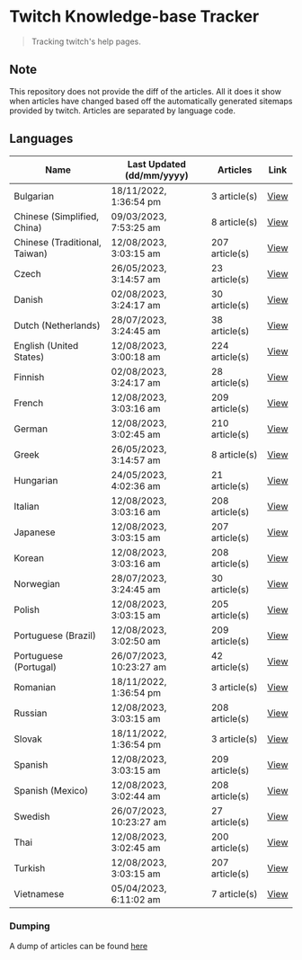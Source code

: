 # Twitch Knowledge-base Tracker
> Tracking twitch's help pages. 

## Note
This repository does not provide the diff of the articles. All it does it show when articles have changed based
off the automatically generated sitemaps provided by twitch. Articles are separated by language code.

## Languages

| Name                          | Last Updated (dd/mm/yyyy) | Articles       | Link                   |
|-------------------------------|---------------------------|----------------|------------------------|
| Bulgarian                     | 18/11/2022, 1:36:54 pm    | 3 article(s)   | [View](docs/bg.md)     |
| Chinese (Simplified, China)   | 09/03/2023, 7:53:25 am    | 8 article(s)   | [View](docs/zh_CN.md)  |
| Chinese (Traditional, Taiwan) | 12/08/2023, 3:03:15 am    | 207 article(s) | [View](docs/zh_TW.md)  |
| Czech                         | 26/05/2023, 3:14:57 am    | 23 article(s)  | [View](docs/cs.md)     |
| Danish                        | 02/08/2023, 3:24:17 am    | 30 article(s)  | [View](docs/da.md)     |
| Dutch (Netherlands)           | 28/07/2023, 3:24:45 am    | 38 article(s)  | [View](docs/nl_NL.md)  |
| English (United States)       | 12/08/2023, 3:00:18 am    | 224 article(s) | [View](docs/en_US.md)  |
| Finnish                       | 02/08/2023, 3:24:17 am    | 28 article(s)  | [View](docs/fi.md)     |
| French                        | 12/08/2023, 3:03:16 am    | 209 article(s) | [View](docs/fr.md)     |
| German                        | 12/08/2023, 3:02:45 am    | 210 article(s) | [View](docs/de.md)     |
| Greek                         | 26/05/2023, 3:14:57 am    | 8 article(s)   | [View](docs/el.md)     |
| Hungarian                     | 24/05/2023, 4:02:36 am    | 21 article(s)  | [View](docs/hu.md)     |
| Italian                       | 12/08/2023, 3:03:16 am    | 208 article(s) | [View](docs/it.md)     |
| Japanese                      | 12/08/2023, 3:03:15 am    | 207 article(s) | [View](docs/ja.md)     |
| Korean                        | 12/08/2023, 3:03:16 am    | 208 article(s) | [View](docs/ko.md)     |
| Norwegian                     | 28/07/2023, 3:24:45 am    | 30 article(s)  | [View](docs/no.md)     |
| Polish                        | 12/08/2023, 3:03:15 am    | 205 article(s) | [View](docs/pl.md)     |
| Portuguese (Brazil)           | 12/08/2023, 3:02:50 am    | 209 article(s) | [View](docs/pt_BR.md)  |
| Portuguese (Portugal)         | 26/07/2023, 10:23:27 am   | 42 article(s)  | [View](docs/pt_PT.md)  |
| Romanian                      | 18/11/2022, 1:36:54 pm    | 3 article(s)   | [View](docs/ro.md)     |
| Russian                       | 12/08/2023, 3:03:15 am    | 208 article(s) | [View](docs/ru.md)     |
| Slovak                        | 18/11/2022, 1:36:54 pm    | 3 article(s)   | [View](docs/sk.md)     |
| Spanish                       | 12/08/2023, 3:03:15 am    | 209 article(s) | [View](docs/es.md)     |
| Spanish (Mexico)              | 12/08/2023, 3:02:44 am    | 208 article(s) | [View](docs/es_MX.md)  |
| Swedish                       | 26/07/2023, 10:23:27 am   | 27 article(s)  | [View](docs/sv.md)     |
| Thai                          | 12/08/2023, 3:02:45 am    | 200 article(s) | [View](docs/th.md)     |
| Turkish                       | 12/08/2023, 3:03:15 am    | 207 article(s) | [View](docs/tr.md)     |
| Vietnamese                    | 05/04/2023, 6:11:02 am    | 7 article(s)   | [View](docs/vi.md)     |

### Dumping
A dump of articles can be found [here](docs/RAW.md)
